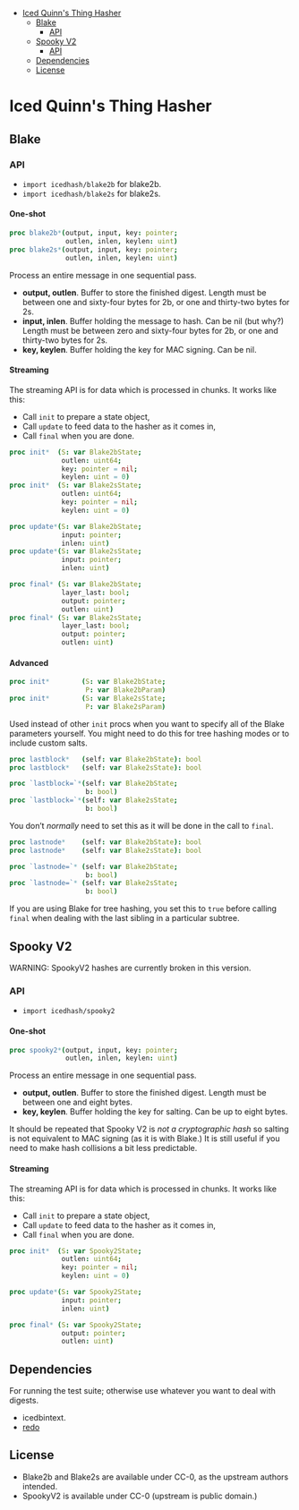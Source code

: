   - [Iced Quinn's Thing Hasher](#icedquinns-thing-hasher)
      - [Blake](#blake)
          - [API](#api)
      - [Spooky V2](#spooky-v2)
          - [API](#api-1)
      - [Dependencies](#dependencies)
      - [License](#license)

# Iced Quinn's Thing Hasher

## Blake

### API

  - `import icedhash/blake2b` for blake2b.
  - `import icedhash/blake2s` for blake2s.

#### One-shot

``` nim
proc blake2b*(output, input, key: pointer;
              outlen, inlen, keylen: uint)
proc blake2s*(output, input, key: pointer;
              outlen, inlen, keylen: uint)
```

Process an entire message in one sequential pass.

  - **output, outlen**. Buffer to store the finished digest. Length must
    be between one and sixty-four bytes for 2b, or one and thirty-two
    bytes for 2s.
  - **input, inlen**. Buffer holding the message to hash. Can be nil
    (but why?) Length must be between zero and sixty-four bytes for 2b,
    or one and thirty-two bytes for 2s.
  - **key, keylen**. Buffer holding the key for MAC signing. Can be nil.

#### Streaming

The streaming API is for data which is processed in chunks. It works
like this:

  - Call `init` to prepare a state object,
  - Call `update` to feed data to the hasher as it comes in,
  - Call `final` when you are done.

<!-- end list -->

``` nim
proc init*  (S: var Blake2bState;
             outlen: uint64;
             key: pointer = nil;
             keylen: uint = 0)
proc init*  (S: var Blake2sState;
             outlen: uint64;
             key: pointer = nil;
             keylen: uint = 0)
```

``` nim
proc update*(S: var Blake2bState;
             input: pointer;
             inlen: uint)
proc update*(S: var Blake2sState;
             input: pointer;
             inlen: uint)
```

``` nim
proc final* (S: var Blake2bState;
             layer_last: bool;
             output: pointer;
             outlen: uint)
proc final* (S: var Blake2sState;
             layer_last: bool;
             output: pointer;
             outlen: uint)
```

#### Advanced

``` nim
proc init*        (S: var Blake2bState;
                   P: var Blake2bParam)
proc init*        (S: var Blake2sState;
                   P: var Blake2sParam)
```

Used instead of other `init` procs when you want to specify all of the
Blake parameters yourself. You might need to do this for tree hashing
modes or to include custom salts.

``` nim
proc lastblock*   (self: var Blake2bState): bool
proc lastblock*   (self: var Blake2sState): bool
```

``` nim
proc `lastblock=`*(self: var Blake2bState;
                   b: bool)
proc `lastblock=`*(self: var Blake2sState;
                   b: bool)
```

You don’t *normally* need to set this as it will be done in the call to
`final`.

``` nim
proc lastnode*    (self: var Blake2bState): bool
proc lastnode*    (self: var Blake2sState): bool
```

``` nim
proc `lastnode=`* (self: var Blake2bState;
                   b: bool)
proc `lastnode=`* (self: var Blake2sState;
                   b: bool)
```

If you are using Blake for tree hashing, you set this to `true` before
calling `final` when dealing with the last sibling in a particular
subtree.

## Spooky V2

WARNING: SpookyV2 hashes are currently broken in this version.

### API

  - `import icedhash/spooky2`

#### One-shot

``` nim
proc spooky2*(output, input, key: pointer;
              outlen, inlen, keylen: uint)
```

Process an entire message in one sequential pass.

  - **output, outlen**. Buffer to store the finished digest. Length must
    be between one and eight bytes.
  - **key, keylen**. Buffer holding the key for salting. Can be up to
    eight bytes.

It should be repeated that Spooky V2 is *not a cryptographic hash* so
salting is not equivalent to MAC signing (as it is with Blake.) It is
still useful if you need to make hash collisions a bit less predictable.

#### Streaming

The streaming API is for data which is processed in chunks. It works
like this:

  - Call `init` to prepare a state object,
  - Call `update` to feed data to the hasher as it comes in,
  - Call `final` when you are done.

<!-- end list -->

``` nim
proc init*  (S: var Spooky2State;
             outlen: uint64;
             key: pointer = nil;
             keylen: uint = 0)
```

``` nim
proc update*(S: var Spooky2State;
             input: pointer;
             inlen: uint)
```

``` nim
proc final* (S: var Spooky2State;
             output: pointer;
             outlen: uint)
```

## Dependencies

For running the test suite; otherwise use whatever you want to deal with
digests.

  - icedbintext.
  - [redo](https://github.com/apenwarr/redo)

## License

  - Blake2b and Blake2s are available under CC-0, as the upstream
    authors intended.
  - SpookyV2 is available under CC-0 (upstream is public domain.)
